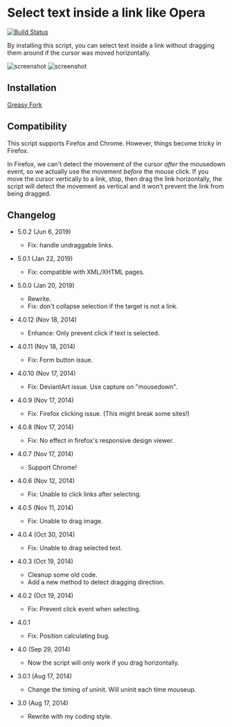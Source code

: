 Select text inside a link like Opera
====================================

[![Build Status](https://travis-ci.com/eight04/select-text-inside-a-link-like-opera.svg?branch=master)](https://travis-ci.com/eight04/select-text-inside-a-link-like-opera)

By installing this script, you can select text inside a link without dragging them around if the cursor was moved horizontally.

![screenshot](https://i.imgur.com/f7TgRur.png)
![screenshot](https://i.imgur.com/NSqXG5n.png)

Installation
------------

[Greasy Fork](https://greasyfork.org/en/scripts/789-select-text-inside-a-link-like-opera)

Compatibility
-------------

This script supports Firefox and Chrome. However, things become tricky in Firefox.

In Firefox, we can't detect the movement of the cursor *after* the mousedown event, so we actually use the movement *before* the mouse click. If you move the cursor vertically to a link, stop, then drag the link horizontally, the script will detect the movement as vertical and it won't prevent the link from being dragged.

Changelog
---------

* 5.0.2 (Jun 6, 2019)

  - Fix: handle undraggable links.

* 5.0.1 (Jan 22, 2019)

  - Fix: compatible with XML/XHTML pages.

* 5.0.0 (Jan 20, 2019)

  - Rewrite.
  - Fix: don't collapse selection if the target is not a link.

* 4.0.12 (Nov 18, 2014)

	- Enhance: Only prevent click if text is selected.
  
* 4.0.11 (Nov 18, 2014)

	- Fix: Form button issue.
  
* 4.0.10 (Nov 17, 2014)

	- Fix: DeviantArt issue. Use capture on "mousedown".
  
* 4.0.9 (Nov 17, 2014)

	- Fix: Firefox clicking issue. (This might break some sites!)
  
* 4.0.8 (Nov 17, 2014)

	- Fix: No effect in firefox's responsive design viewer.
  
* 4.0.7 (Nov 17, 2014)

	- Support Chrome!
  
* 4.0.6 (Nov 12, 2014)

	- Fix: Unable to click links after selecting.
  
* 4.0.5 (Nov 11, 2014)

	- Fix: Unable to drag image.
  
* 4.0.4 (Oct 30, 2014)

	- Fix: Unable to drag selected text.
  
* 4.0.3 (Oct 19, 2014)

	- Cleanup some old code.
	- Add a new method to detect dragging direction.
  
* 4.0.2 (Oct 19, 2014)

	- Fix: Prevent click event when selecting.
  
* 4.0.1

	- Fix: Position calculating bug.
  
* 4.0 (Sep 29, 2014)

	- Now the script will only work if you drag horizontally.
  
* 3.0.1 (Aug 17, 2014)

	- Change the timing of uninit. Will uninit each time mouseup.
  
* 3.0 (Aug 17, 2014)

	- Rewrite with my coding style.
